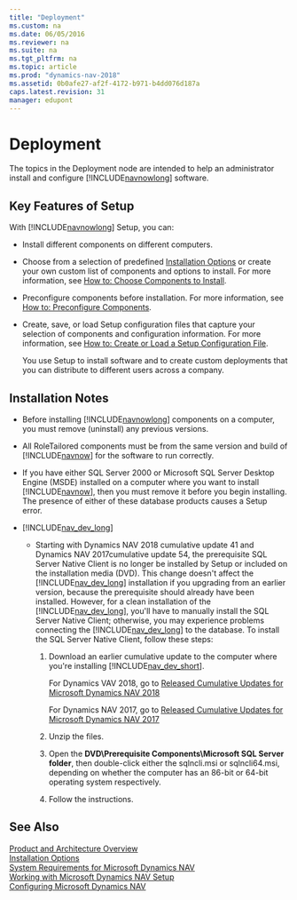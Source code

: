 ```yaml
---
title: "Deployment"
ms.custom: na
ms.date: 06/05/2016
ms.reviewer: na
ms.suite: na
ms.tgt_pltfrm: na
ms.topic: article
ms.prod: "dynamics-nav-2018"
ms.assetid: 0b0afe27-af2f-4172-b971-b4dd076d187a
caps.latest.revision: 31
manager: edupont
---
```

# Deployment
The topics in the Deployment node are intended to help an administrator install and configure [!INCLUDE[navnowlong](includes/navnowlong_md.md)] software.  

## Key Features of Setup  
 With [!INCLUDE[navnowlong](includes/navnowlong_md.md)] Setup, you can:  

- Install different components on different computers.  

- Choose from a selection of predefined [Installation Options](Installation-Options.md) or create your own custom list of components and options to install. For more information, see [How to: Choose Components to Install](How-to--Choose-Components-to-Install.md).  

- Preconfigure components before installation. For more information, see [How to: Preconfigure Components](How-to--Preconfigure-Components.md).  

- Create, save, or load Setup configuration files that capture your selection of components and configuration information. For more information, see [How to: Create or Load a Setup Configuration File](How-to--Create-or-Load-a-Setup-Configuration-File.md).  

  You use Setup to install software and to create custom deployments that you can distribute to different users across a company.  

## Installation Notes  

-   Before installing [!INCLUDE[navnowlong](includes/navnowlong_md.md)] components on a computer, you must remove \(uninstall\) any previous versions.  

-   All RoleTailored components must be from the same version and build of [!INCLUDE[navnow](includes/navnow_md.md)] for the software to run correctly.  

-   If you have either SQL Server 2000 or Microsoft SQL Server Desktop Engine \(MSDE\) installed on a computer where you want to install [!INCLUDE[navnow](includes/navnow_md.md)], then you must remove it before you begin installing. The presence of either of these database products causes a Setup error.
- [!INCLUDE[nav_dev_long](includes/nav_dev_long_md.md)]

  - Starting with Dynamics NAV 2018 cumulative update 41 and Dynamics NAV 2017cumulative update 54, the prerequisite SQL Server Native Client is no longer be installed by Setup or included on the installation media (DVD). This change doesn't affect the [!INCLUDE[nav_dev_long](includes/nav_dev_long_md.md)] installation if you upgrading from an earlier version, because the prerequisite should already have been installed. However, for a clean installation of the [!INCLUDE[nav_dev_long](includes/nav_dev_long_md.md)], you'll have to manually install the SQL Server Native Client; otherwise, you may experience problems connecting the [!INCLUDE[nav_dev_long](includes/nav_dev_long_md.md)] to the database. To install the SQL Server Native Client, follow these steps:

    1. Download an earlier cumulative update to the computer where you're installing [!INCLUDE[nav_dev_short](includes/nav_dev_short_md.md)].
      
       For Dynamics VAV 2018, go to [Released Cumulative Updates for Microsoft Dynamics NAV 2018](https://support.microsoft.com/en-us/topic/released-cumulative-updates-for-microsoft-dynamics-nav-2018-c469ba91-ee7a-ec06-e72a-6c8e331ea978)

       For Dynamics NAV 2017, go to [Released Cumulative Updates for Microsoft Dynamics NAV 2017](https://support.microsoft.com/en-us/topic/released-cumulative-updates-for-microsoft-dynamics-nav-2017-99f042ca-81ed-9fd5-2645-75fa9590dfd1)
    2. Unzip the files.
    3. Open the **DVD\Prerequisite Components\Microsoft SQL Server folder**, then double-click either the sqlncli.msi or sqlncli64.msi, depending on whether the computer has an 86-bit or 64-bit operating system respectively.
    4. Follow the instructions.


## See Also  
 [Product and Architecture Overview](Product-and-Architecture-Overview.md)   
 [Installation Options](Installation-Options.md)   
 [System Requirements for Microsoft Dynamics NAV](System-Requirements-for-Microsoft-Dynamics-NAV.md)   
 [Working with Microsoft Dynamics NAV Setup](Working-with-Microsoft-Dynamics-NAV-Setup.md)   
 [Configuring Microsoft Dynamics NAV](Configuring-Microsoft-Dynamics-NAV.md)
